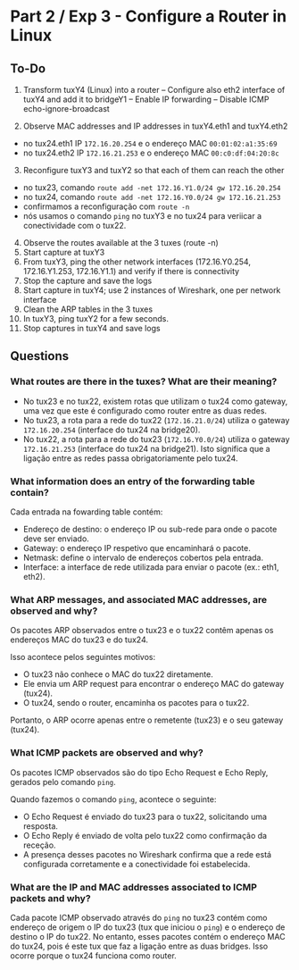 # Part 2 / Exp 3 - Configure a Router in Linux

## To-Do

1. Transform tuxY4 (Linux) into a router
– Configure also eth2 interface of tuxY4 and add it to bridgeY1
– Enable IP forwarding
– Disable ICMP echo-ignore-broadcast

2. Observe MAC addresses and IP addresses in tuxY4.eth1 and tuxY4.eth2
- no tux24.eth1 IP `172.16.20.254` e o endereço MAC `00:01:02:a1:35:69`
- no tux24.eth2 IP `172.16.21.253` e o endereço MAC `00:c0:df:04:20:8c`

3. Reconfigure tuxY3 and tuxY2 so that each of them can reach the other
- no tux23, comando `route add -net 172.16.Y1.0/24 gw 172.16.20.254`
- no tux24, comando `route add -net 172.16.Y0.0/24 gw 172.16.21.253`
- confirmamos a reconfiguração com `route -n`
- nós usamos o comando `ping` no tuxY3 e no tux24 para veriicar a conectividade com o tux22.

4. Observe the routes available at the 3 tuxes (route -n)
5. Start capture at tuxY3
6. From tuxY3, ping the other network interfaces (172.16.Y0.254, 172.16.Y1.253,
172.16.Y1.1) and verify if there is connectivity
7. Stop the capture and save the logs
8. Start capture in tuxY4; use 2 instances of Wireshark, one per network interface
9. Clean the ARP tables in the 3 tuxes
10. In tuxY3, ping tuxY2 for a few seconds.
11. Stop captures in tuxY4 and save logs

## Questions

### What routes are there in the tuxes? What are their meaning?
- No tux23 e no tux22, existem rotas que utilizam o tux24 como gateway, uma vez que este é configurado como router entre as duas redes.
- No tux23, a rota para a rede do tux22 (`172.16.21.0/24`) utiliza o gateway `172.16.20.254` (interface do tux24 na bridge20).
- No tux22, a rota para a rede do tux23 (`172.16.Y0.0/24`) utiliza o gateway `172.16.21.253` (interface do tux24 na bridge21).
Isto significa que a ligação entre as redes passa obrigatoriamente pelo tux24.

### What information does an entry of the forwarding table contain?

Cada entrada na fowarding table contém:

- Endereço de destino: o endereço IP ou sub-rede para onde o pacote deve ser enviado.
- Gateway: o endereço IP respetivo que encaminhará o pacote.
- Netmask: define o intervalo de endereços cobertos pela entrada.
- Interface: a interface de rede utilizada para enviar o pacote (ex.: eth1, eth2).

### What ARP messages, and associated MAC addresses, are observed and why?

Os pacotes ARP observados entre o tux23 e o tux22 contêm apenas os endereços MAC do tux23 e do tux24. 

Isso acontece pelos seguintes motivos:

- O tux23 não conhece o MAC do tux22 diretamente.
- Ele envia um ARP request para encontrar o endereço MAC do gateway (tux24).
- O tux24, sendo o router, encaminha os pacotes para o tux22.

Portanto, o ARP ocorre apenas entre o remetente (tux23) e o seu gateway (tux24).

### What ICMP packets are observed and why?

Os pacotes ICMP observados são do tipo Echo Request e Echo Reply, gerados pelo comando `ping`.

Quando fazemos o comando `ping`, acontece o seguinte:
- O Echo Request é enviado do tux23 para o tux22, solicitando uma resposta.
- O Echo Reply é enviado de volta pelo tux22 como confirmação da receção.
- A presença desses pacotes no Wireshark confirma que a rede está configurada corretamente e a conectividade foi estabelecida.

### What are the IP and MAC addresses associated to ICMP packets and why? 

Cada pacote ICMP observado através do `ping` no tux23 contém como endereço de origem o IP do tux23 (tux que iniciou o `ping`) e o endereço de destino o IP do tux22. No entanto, esses pacotes contém o endereço MAC do tux24, pois é este tux que faz a ligação entre as duas bridges. Isso ocorre porque o tux24 funciona como router.
